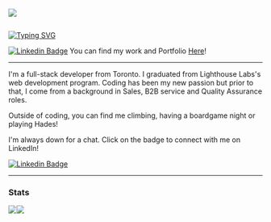 <p style="align: center; color: white; font-size: 200%; ">
<img src="https://user-images.githubusercontent.com/85145076/212754677-02a9d471-7daf-4286-8da9-6b85caf7f7dc.png"><img/>
</p>

<a href="https://git.io/typing-svg"><img src="https://readme-typing-svg.herokuapp.com?font=Fira+Code&pause=1000&width=435&lines=Hello+👋!+My+Name+is+Justin!" alt="Typing SVG" /></a>

[![Linkedin Badge](https://img.shields.io/badge/-jklam-blue?style=flat&logo=Linkedin&logoColor=white&link=https://www.linkedin.com/in/justinkhlam/)](https://www.linkedin.com/in/justinkhlam) You can find my work and Portfolio [Here](https://www.justinklam.com/)!

<hr>

<p>I'm a full-stack developer from Toronto. I graduated from Lighthouse Labs's web development program. Coding has been my new passion but prior to that, I come from a background in Sales, B2B service and Quality Assurance roles.</p>
<p>Outside of coding, you can find me climbing, having a boardgame night or playing Hades!</p>

<p>I'm always down for a chat. Click on the badge to connect with me on LinkedIn!</p>

[![Linkedin Badge](https://img.shields.io/badge/-jklam-blue?style=flat&logo=Linkedin&logoColor=white&link=https://www.linkedin.com/in/justinkhlam/)](https://www.linkedin.com/in/justinkhlam)

<hr>


### Stats
<div style="display: flex; flex-direction: row;">
  <a href="https://github.com/justinklam/">
    <img align="center" style="max-width: 95%;" src="https://github-readme-stats-pc.vercel.app/api?username=justinklam&theme=tokyonight" />
  </a>
  <a href="https://github.com/justinklam/">
    <img align="center" style="max-width: 95%;" src="https://github-readme-stats-pc.vercel.app/api/top-langs/?username=justinklam&layout=compact&theme=tokyonight" />
  </a>
</div>


<!--
**justinklam/justinklam** is a ✨ _special_ ✨ repository because its `README.md` (this file) appears on your GitHub profile.

Here are some ideas to get you started:

- 🔭 I’m currently working on ...
- 🌱 I’m currently learning ...
- 👯 I’m looking to collaborate on ...
- 🤔 I’m looking for help with ...
- 💬 Ask me about ...
- 📫 How to reach me: ...
- 😄 Pronouns: ...
- ⚡ Fun fact: ...
-->
